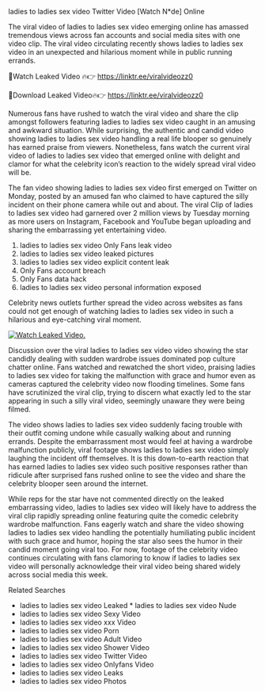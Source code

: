 ﻿ladies to ladies sex video Twitter Video [Watch N*de] Online

The viral video of ﻿ladies to ladies sex video emerging online has amassed tremendous views across fan accounts and social media sites with one video clip. The viral video circulating recently shows ﻿ladies to ladies sex video in an unexpected and hilarious moment while in public running errands. 

🔴Watch Leaked Video 🔥👉  https://linktr.ee/viralvideozz0 

🔴Download Leaked Video🔥👉  https://linktr.ee/viralvideozz0 

Numerous fans have rushed to watch the viral video and share the clip amongst followers featuring ﻿ladies to ladies sex video caught in an amusing and awkward situation. While surprising, the authentic and candid video showing ﻿ladies to ladies sex video handling a real life blooper so genuinely has earned praise from viewers. Nonetheless, fans watch the current viral video of ﻿ladies to ladies sex video that emerged online with delight and clamor for what the celebrity icon’s reaction to the widely spread viral video will be.

The fan video showing ﻿ladies to ladies sex video first emerged on Twitter on Monday, posted by an amused fan who claimed to have captured the silly incident on their phone camera while out and about. The viral Clip of ﻿ladies to ladies sex video had garnered over 2 million views by Tuesday morning as more users on Instagram, Facebook and YouTube began uploading and sharing the embarrassing yet entertaining video. 

1. ﻿ladies to ladies sex video Only Fans leak video
2. ﻿ladies to ladies sex video leaked pictures
3. ﻿ladies to ladies sex video explicit content leak
4. Only Fans account breach
5. Only Fans data hack
6. ﻿ladies to ladies sex video personal information exposed

Celebrity news outlets further spread the video across websites as fans could not get enough of watching ﻿ladies to ladies sex video in such a hilarious and eye-catching viral moment. 

[![Watch Leaked Video.](https://miro.medium.com/v2/resize:fit:828/format:webp/1*cilzJN44JGOrTw9NJCrNHA.gif "Watch Leaked Video")](https://linktr.ee/viralvideozz0)

Discussion over the viral ﻿ladies to ladies sex video video showing the star candidly dealing with sudden wardrobe issues dominated pop culture chatter online. Fans watched and rewatched the short video, praising ﻿ladies to ladies sex video for taking the malfunction with grace and humor even as cameras captured the celebrity video now flooding timelines. Some fans have scrutinized the viral clip, trying to discern what exactly led to the star appearing in such a silly viral video, seemingly unaware they were being filmed.

The video shows ﻿ladies to ladies sex video suddenly facing trouble with their outfit coming undone while casually walking about and running errands. Despite the embarrassment most would feel at having a wardrobe malfunction publicly, viral footage shows ﻿ladies to ladies sex video simply laughing the incident off themselves. It is this down-to-earth reaction that has earned ﻿ladies to ladies sex video such positive responses rather than ridicule after surprised fans rushed online to see the video and share the celebrity blooper seen around the internet.  

While reps for the star have not commented directly on the leaked embarrassing video, ﻿ladies to ladies sex video will likely have to address the viral clip rapidly spreading online featuring quite the comedic celebrity wardrobe malfunction. Fans eagerly watch and share the video showing ﻿ladies to ladies sex video handling the potentially humiliating public incident with such grace and humor, hoping the star also sees the humor in their candid moment going viral too. For now, footage of the celebrity video continues circulating with fans clamoring to know if ﻿ladies to ladies sex video will personally acknowledge their viral video being shared widely across social media this week.

Related Searches
* ﻿ladies to ladies sex video Leaked
﻿* ladies to ladies sex video Nude
* ﻿ladies to ladies sex video Sexy Video
* ﻿ladies to ladies sex video xxx Video
* ﻿ladies to ladies sex video Porn
* ﻿ladies to ladies sex video Adult Video
* ﻿ladies to ladies sex video Shower Video
* ﻿ladies to ladies sex video Twitter Video
* ﻿ladies to ladies sex video Onlyfans Video
* ﻿ladies to ladies sex video Leaks
* ﻿ladies to ladies sex video Photos
